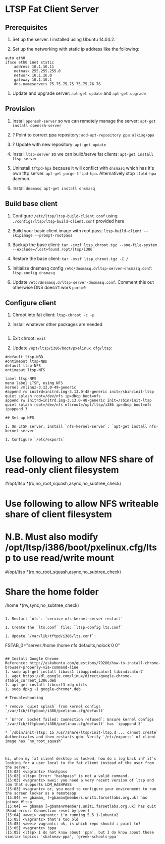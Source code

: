 # LTSP Fat Client Server

## Prerequisites
1. Set up the server. I installed using Ubuntu 14.04.2.

1. Set up the networking with static ip address like the following:
```
auto eth0
iface eth0 inet static
    address 10.1.10.11
    netmask 255.255.255.0
    network 10.1.10.0
    gateway 10.1.10.1
    dns-nameservers 75.75.75.75 75.75.76.76
```

1. Update and upgrade server: `apt-get update` and `apt-get upgrade`

## Provision

1. Install `openssh-server` so we can remotely manage the server: `apt-get install openssh-server`

1. ? Point to correct ppa repository: `add-apt-repository ppa:alkisg/ppa`

1. ? Update with new repository: `apt-get update`

1. Install `ltsp-server` so we can build/serve fat clients: `apt-get install ltsp-server`

1. Uninstall `tftpd-hpa` because it will conflict with `dnsmasq` which has it's own tftp server. `apt-get purge tftpd-hpa`. Alternatively stop `tfptd-hpa` daemon.

1. Install `dnsmasq`: `apt-get install dnsmasq`

## Build base client

1. Configure `/etc/ltsp/ltsp-build-client.conf` using `./configs/ltsp/ltsp-build-client.conf` provided here

1. Build your basic client image with root pass: `ltsp-build-client --skipimage --prompt-rootpass`

1. Backup the base client: `tar -cvzf ltsp_chroot.tgz --one-file-system --exclude=/lost+found /opt/ltsp/i386`

1. Restore the base client: `tar -xvzf ltsp_chroot.tgz -C /`

1. Initialize dnsmasq config `/etc/dnsmasq.d/ltsp-server-dnsmasq.conf`: `ltsp-config dnsmasq`

1. Update `/etc/dnsmasq.d/ltsp-server-dnsmasq.conf`. Comment this out otherwise DNS doesn't work `port=0`

## Configure client

1. Chroot into fat client: `ltsp-chroot -c -p`

1. Install whatever other packages are needed:
```

```
1. Exit chroot: `exit`

1. Update `/opt/ltsp/i386/boot/pxelinux.cfg/ltsp`:
```
#default ltsp-NBD
#ontimeout ltsp-NBD
default ltsp-NFS
ontimeout ltsp-NFS

label ltsp-NFS
menu label LTSP, using NFS
kernel vmlinuz-3.13.0-49-generic
#append ro initrd=initrd.img-3.13.0-48-generic init=/sbin/init-ltsp quiet splash root=/dev/nfs ip=dhcp boot=nfs
append rw initrd=initrd.img-3.13.0-48-generic init=/sbin/init-ltsp quiet splash root=/dev/nfs nfsroot=/opt/ltsp/i386 ip=dhcp boot=nfs
ipappend 3

## Set up NFS

1. On LTSP server, install `nfs-kernel-server`: `apt-get install nfs-kernel-server`

1. Configure `/etc/exports`

```
# Use following to allow NFS share of read-only client filesystem
#/opt/ltsp 		*(ro,no_root_squash,async,no_subtree_check)

# Use following to allow NFS writeable share of client filesystem
# N.B. Must also modify /opt/ltsp/i386/boot/pxelinux.cfg/ltsp to use read/write mount
#/opt/ltsp 		*(ro,no_root_squash,async,no_subtree_check)

# Share the home folder
/home 			*(rw,sync,no_subtree_check)

```

1. Restart `nfs`: `service nfs-kernel-server restart`

1. Create the `lts.conf` file: `ltsp-config lts.conf`

1. Update `/var/lib/tftpd/i386/lts.conf`:
```
FSTAB_0="server:/home           /home           nfs             defaults,nolock         0       0"
```

## Install Google Chrome
Reference: http://askubuntu.com/questions/79280/how-to-install-chrome-browser-properly-via-command-line
1. sudo apt-get install libxss1 libappindicator1 libindicator7
1. wget https://dl.google.com/linux/direct/google-chrome-stable_current_i386.deb
1. apt-get install libcurl3 xdg-utils
1. sudo dpkg -i google-chrome*.deb

# Troubleshooting

* remove `quiet splash` from kernel configs `/var/lib/tftpboot/i386/pxelinux.cfg/default`

* `Error: Socket failed: Connection refused`: Ensure kernel configs `/var/lib/tftpboot/i386/pxelinux.cfg/default` has `ipappend 3`

* `/sbin/init-ltsp: 15 /usr/share/ltsp/init-ltsp.d ... cannot create` Authenticates and then restarts gdm. Verify `/etc/exports` of client image has `no_root_squash`



hi, when my fat client desktop is locked, how do i log back in? it's looking for a user local to the fat client instead of the user from the server.
[15:02] <vagrantc> !hashpass
[15:03] <ltsp> Error: "hashpass" is not a valid command.
[15:03] <vagrantc> awei: you need a very recent version of ltsp and ldm that supports LDM_HASHPASS
[15:03] <vagrantc> or, you need to configure your environment to run the screen locker as a remoteapp
[15:04] == gbaman_ [~gbaman@members.unit1.farsetlabs.org.uk] has joined #ltsp
[15:04] == gbaman [~gbaman@members.unit1.farsetlabs.org.uk] has quit [Read error: Connection reset by peer]
[15:04] <awei> vagrantc: i'm running 5.5.1-1ubuntu2
[15:05] <vagrantc> that's too old
[15:05] <awei> vagrantc: ok, is which repo should i point to?
[15:05] <vagrantc> !ppa
[15:05] <ltsp> I do not know about 'ppa', but I do know about these similar topics: 'sbalneav-ppa', 'greek-schools-ppa'
